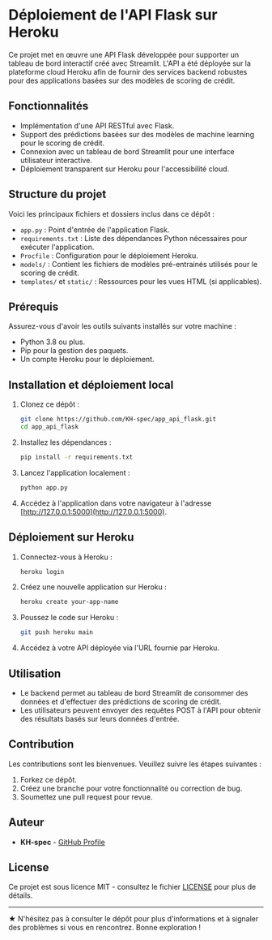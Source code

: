 # Déploiement de l'API Flask sur Heroku

Ce projet met en œuvre une API Flask développée pour supporter un tableau de bord interactif créé avec Streamlit. L'API a été déployée sur la plateforme cloud Heroku afin de fournir des services backend robustes pour des applications basées sur des modèles de scoring de crédit.

## Fonctionnalités
- Implémentation d'une API RESTful avec Flask.
- Support des prédictions basées sur des modèles de machine learning pour le scoring de crédit.
- Connexion avec un tableau de bord Streamlit pour une interface utilisateur interactive.
- Déploiement transparent sur Heroku pour l'accessibilité cloud.

## Structure du projet

Voici les principaux fichiers et dossiers inclus dans ce dépôt :

- `app.py` : Point d'entrée de l'application Flask.
- `requirements.txt` : Liste des dépendances Python nécessaires pour exécuter l'application.
- `Procfile` : Configuration pour le déploiement Heroku.
- `models/` : Contient les fichiers de modèles pré-entrainés utilisés pour le scoring de crédit.
- `templates/` et `static/` : Ressources pour les vues HTML (si applicables).

## Prérequis

Assurez-vous d'avoir les outils suivants installés sur votre machine :

- Python 3.8 ou plus.
- Pip pour la gestion des paquets.
- Un compte Heroku pour le déploiement.

## Installation et déploiement local

1. Clonez ce dépôt :
   ```bash
   git clone https://github.com/KH-spec/app_api_flask.git
   cd app_api_flask
   ```

2. Installez les dépendances :
   ```bash
   pip install -r requirements.txt
   ```

3. Lancez l'application localement :
   ```bash
   python app.py
   ```

4. Accédez à l'application dans votre navigateur à l'adresse [http://127.0.0.1:5000](http://127.0.0.1:5000).

## Déploiement sur Heroku

1. Connectez-vous à Heroku :
   ```bash
   heroku login
   ```

2. Créez une nouvelle application sur Heroku :
   ```bash
   heroku create your-app-name
   ```

3. Poussez le code sur Heroku :
   ```bash
   git push heroku main
   ```

4. Accédez à votre API déployée via l'URL fournie par Heroku.

## Utilisation

- Le backend permet au tableau de bord Streamlit de consommer des données et d'effectuer des prédictions de scoring de crédit.
- Les utilisateurs peuvent envoyer des requêtes POST à l'API pour obtenir des résultats basés sur leurs données d'entrée.

## Contribution

Les contributions sont les bienvenues. Veuillez suivre les étapes suivantes :

1. Forkez ce dépôt.
2. Créez une branche pour votre fonctionnalité ou correction de bug.
3. Soumettez une pull request pour revue.

## Auteur

- **KH-spec** - [GitHub Profile](https://github.com/KH-spec)

## License

Ce projet est sous licence MIT - consultez le fichier [LICENSE](LICENSE) pour plus de détails.

---

★ N'hésitez pas à consulter le dépôt pour plus d'informations et à signaler des problèmes si vous en rencontrez. Bonne exploration !

